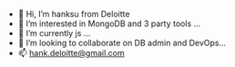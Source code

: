 - 👋 Hi, I’m hanksu from Deloitte
- 👀 I’m interested in MongoDB and 3 party tools ...
- 🌱 I’m currently js ...
- 💞️ I’m looking to collaborate on DB admin and DevOps...
- 📫 hank.deloitte@gmail.com

<!---
Hello!

--->
